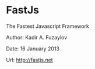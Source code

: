 FastJs
======

The Fastest Javascript Framework

Author: Kadir A. Fuzaylov

Date: 16 January 2013

Url: http://fastjs.net
